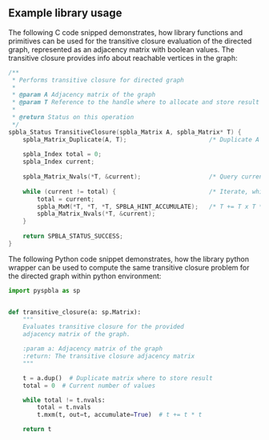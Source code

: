 ## Example library usage

The following C code snipped demonstrates, how library functions and primitives can be used for the transitive closure
evaluation of the directed graph, represented as an adjacency matrix with boolean values. The transitive closure
provides info about reachable vertices in the graph:

```c++
/**
 * Performs transitive closure for directed graph
 *
 * @param A Adjacency matrix of the graph
 * @param T Reference to the handle where to allocate and store result
 *
 * @return Status on this operation
 */
spbla_Status TransitiveClosure(spbla_Matrix A, spbla_Matrix* T) {
    spbla_Matrix_Duplicate(A, T);                       /* Duplicate A to result T */
    
    spbla_Index total = 0;
    spbla_Index current;
    
    spbla_Matrix_Nvals(*T, &current);                   /* Query current nvals value */
    
    while (current != total) {                          /* Iterate, while new values are added */
        total = current;
        spbla_MxM(*T, *T, *T, SPBLA_HINT_ACCUMULATE);   /* T += T x T */
        spbla_Matrix_Nvals(*T, &current);
    }
    
    return SPBLA_STATUS_SUCCESS;
}
```

The following Python code snippet demonstrates, how the library python wrapper can be used to compute the same
transitive closure problem for the directed graph within python environment:

```python
import pyspbla as sp


def transitive_closure(a: sp.Matrix):
    """
    Evaluates transitive closure for the provided
    adjacency matrix of the graph.

    :param a: Adjacency matrix of the graph
    :return: The transitive closure adjacency matrix
    """

    t = a.dup()  # Duplicate matrix where to store result
    total = 0  # Current number of values

    while total != t.nvals:
        total = t.nvals
        t.mxm(t, out=t, accumulate=True)  # t += t * t

    return t
```